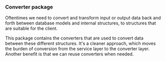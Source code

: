 ### Converter package

Oftentimes we need to convert and transform input or output data back and forth between
database models and internal structures, to structures that are suitable for the client.

This package contains the converters that are used to convert data between these different
structures. It's a cleaner approach, which moves the burden of conversion from the service
layer to the converter layer. Another benefit is that we can reuse converters when needed.


